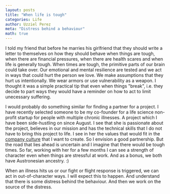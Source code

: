 ```yaml
---
layout: posts
title: "When life is tough"
categories: Life
author: Uzziel Perez
meta: "Distress behind a behaviour"
math: true
---
```


I told my friend that before he marries his girlfriend that they should write a letter to themselves on how they should behave when things are tough, when there are financial pressures, when there are health scares and when life is generally tough.
When times are tough, the primitive parts of our brain could take over. Our emotional and mental resilience are tested and we act in ways that could hurt the person we love. We make assumptions that they hurt us intentionally. We wear armors or use vulnerability as a weapon. I thought it was a simple practical tip that even when things "break", i.e. they decide to part ways they would have a reminder on how to act to limit unecessary suffering.

I would probably do something similar for finding a partner for a project. I have recently selected someone to be my co-founder for a life science non-profit startup for people with multiple chronic illnesses. A project which I have been side-hustling on since August. I see that she is passionate about the project, believes in our mission and has the technical skills that I do not have to bring this project to life. I see in her the values that would fit in the [company culture](https://docs.google.com/presentation/d/1H8MZ-vzMDDCkM1C_iBtpa3jsIBMGOCdsyQwH9IFhnDc/edit?usp=sharing) that I want to create. So I envision a good partnership. But the road that lies ahead is uncertain and I imagine that there would be tough times. So far, working with her for a few months I can see a strength of character even when things are stressful at work. And as a bonus, we both have Austronesian ancestry. :)

When an illness hits us or our fight or flight response is triggered, we can act in out-of-character ways. I will expect this to happen. And understand that there is some distress behind the behaviour. And then we work on the source of the distress.
